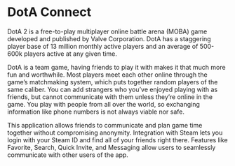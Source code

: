 # DotA Connect
DotA 2 is a free-to-play multiplayer online battle arena (MOBA) game developed and published by Valve Corporation.
DotA has a staggering player base of 13 million monthly active players and an average of 500-600k players active at any given time.

DotA is a team game, having friends to play it with makes it that much more fun and worthwhile.
Most players meet each other online through the game’s matchmaking system, which puts together random players of the same caliber.
You can add strangers who you’ve enjoyed playing with as friends, but cannot communicate with them unless they’re online in the game.
You play with people from all over the world, so exchanging information like phone numbers is not always viable nor safe.

This application allows friends to communicate and plan game time together without compromising anonymity.
Integration with Steam lets you login with your Steam ID and find all of your friends right there.
Features like Favorite, Search, Quick Invite, and Messaging allow users to seamlessly communicate with other users of the app.

